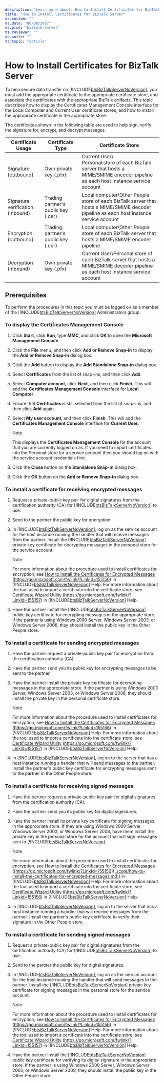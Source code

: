 ```yaml
---
description: "Learn more about: How to Install Certificates for BizTalk Server"
title: "How to Install Certificates for BizTalk Server"
ms.custom: ""
ms.date: "06/08/2017"
ms.prod: "biztalk-server"
ms.reviewer: ""
ms.suite: ""
ms.topic: "article"
---
```

# How to Install Certificates for BizTalk Server
To help secure data transfer on [!INCLUDE[btsBizTalkServerNoVersion](../includes/btsbiztalkservernoversion-md.md)], you must add the appropriate certificate to the appropriate certificate store, and associate the certificates with the appropriate BizTalk artifacts. This topic describes how to display the Certificates Management Console interface for the Local Computer and Current User certificate stores, and how to install the appropriate certificate in the appropriate store.

 The certificates shown in the following table are used to help sign, verify the signature for, encrypt, and decrypt messages.

|Certificate Usage|Certificate Type|Certificate Store|
|-----------------------|----------------------|-----------------------|
|Signature (outbound)|Own private key (.pfx)|Current User\\<br />Personal store of each BizTalk server that hosts a MIME/SMIME encoder pipeline as each host instance service account|
|Signature verification (inbound)|Trading partner's public key (.cer)|Local computer\Other People store of each BizTalk server that hosts a MIME/SMIME decoder pipeline as each host instance service account|
|Encryption (outbound)|Trading partner's public key (.cer)|Local computer\Other People store of each BizTalk server that hosts a MIME/SMIME encoder pipeline|
|Decryption (inbound)|Own private key (.pfx)|Current User\Personal store of each BizTalk server that hosts a MIME/SMIME decoder pipeline as each host instance service account|

## Prerequisites
 To perform the procedures in this topic you must be logged on as a member of the [!INCLUDE[btsBizTalkServerNoVersion](../includes/btsbiztalkservernoversion-md.md)] Administrators group.

### To display the Certificates Management Console

1.  Click **Start**, click **Run**, type **MMC**, and click **OK** to open the **Microsoft Management Console**.

2.  Click the **File** menu, and then click **Add or Remove Snap-in** to display the **Add or Remove Snap-in** dialog box.

3.  Click the **Add** button to display the **Add Standalone Snap-in** dialog box.

4.  Select **Certificates** from the list of snap-ins, and then click **Add**.

5.  Select **Computer account**, click **Next**, and then click **Finish**. This will add the **Certificates Management Console** interface for **Local Computer**.

6.  Ensure that **Certificates** is still selected from the list of snap-ins, and then click **Add** again.

7.  Select **My user account**, and then click **Finish**. This will add the **Certificates Management Console** interface for **Current User**.

    > [!NOTE]
    >  This displays the **Certificates Management Console** for the account that you are currently logged on as. If you need to import certificates into the Personal store for a service account then you should log on with the service account credentials first.

8.  Click the **Close** button on the **Standalone Snap-in** dialog box.

9. Click the **OK** button on the **Add or Remove Snap-in** dialog box.

### To install a certificate for receiving encrypted messages

1. Request a private-public key pair for digital signatures from the certification authority (CA) for [!INCLUDE[btsBizTalkServerNoVersion](../includes/btsbiztalkservernoversion-md.md)] to use.

2. Send to the partner the public key for encryption.

3. In [!INCLUDE[btsBizTalkServerNoVersion](../includes/btsbiztalkservernoversion-md.md)], log on as the service account for the host instance running the handler that will receive messages from the partner. Install the [!INCLUDE[btsBizTalkServerNoVersion](../includes/btsbiztalkservernoversion-md.md)] private key certificate for decrypting messages in the personal store for the service account.

   > [!NOTE]
   >  For more information about the procedure used to install certificates for encryption, see [How to Install the Certificates for Encrypted Messages](../core/how-to-install-the-certificates-for-encrypted-messages.md) (<https://go.microsoft.com/fwlink/?LinkId=155156>) in [!INCLUDE[btsBizTalkServerNoVersion](../includes/btsbiztalkservernoversion-md.md)] Help. For more information about the tool used to import a certificate into the certificate store, see [Certificate Wizard Utility](../core/certificate-wizard-utility.md) (<https://go.microsoft.com/fwlink/?LinkId=155157>) in [!INCLUDE[btsBizTalkServerNoVersion](../includes/btsbiztalkservernoversion-md.md)] Help.

4. Have the partner install the [!INCLUDE[btsBizTalkServerNoVersion](../includes/btsbiztalkservernoversion-md.md)] public key certificate for encrypting messages in the appropriate store. If the partner is using Windows 2000 Server, Windows Server 2003, or Windows Server 2008, they should install the public key in the Other People store.

### To install a certificate for sending encrypted messages

1. Have the partner request a private-public key pair for encryption from the certification authority (CA).

2. Have the partner send you its public key for encrypting messages to be sent to the partner.

3. Have the partner install the private key certificate for decrypting messages in the appropriate store. If the partner is using Windows 2000 Server, Windows Server 2003, or Windows Server 2008, they should install the private key in the personal certificate store.

   > [!NOTE]
   >  For more information about the procedure used to install certificates for encryption, see [How to Install the Certificates for Encrypted Messages](../core/how-to-install-the-certificates-for-encrypted-messages.md) (<https://go.microsoft.com/fwlink/?LinkId=155156>) in [!INCLUDE[btsBizTalkServerNoVersion](../includes/btsbiztalkservernoversion-md.md)] Help. For more information about the tool used to import a certificate into the certificate store, see [Certificate Wizard Utility](../core/certificate-wizard-utility.md) (<https://go.microsoft.com/fwlink/?LinkId=155157>) in [!INCLUDE[btsBizTalkServerNoVersion](../includes/btsbiztalkservernoversion-md.md)] Help.

4. In [!INCLUDE[btsBizTalkServerNoVersion](../includes/btsbiztalkservernoversion-md.md)], log on to the server that has a host instance running a handler that will send messages to the partner. Install the partner's public key certificate for encrypting messages sent to the partner in the Other People store.

### To install a certificate for receiving signed messages

1. Have the partner request a private-public key pair for digital signatures from the certification authority (CA).

2. Have the partner send you its public key for digital signatures.

3. Have the partner install its private key certificate for signing messages in the appropriate store. If they are using Windows 2000 Server, Windows Server 2003, or Windows Server 2008, have them install the private key in the personal store for the account that will sign messages sent to [!INCLUDE[btsBizTalkServerNoVersion](../includes/btsbiztalkservernoversion-md.md)].

   > [!NOTE]
   >  For more information about the procedure used to install certificates for encryption, see [How to Install the Certificates for Encrypted Messages](../core/how-to-install-the-certificates-for-encrypted-messages.md) ([https://go.microsoft.com/fwlink/?LinkId=155156](../core/how-to-install-the-certificates-for-encrypted-messages.md)) in [!INCLUDE[btsBizTalkServerNoVersion](../includes/btsbiztalkservernoversion-md.md)] Help. For more information about the tool used to import a certificate into the certificate store, see [Certificate Wizard Utility](../core/certificate-wizard-utility.md) (<https://go.microsoft.com/fwlink/?LinkId=155156>) in [!INCLUDE[btsBizTalkServerNoVersion](../includes/btsbiztalkservernoversion-md.md)] Help.

4. In [!INCLUDE[btsBizTalkServerNoVersion](../includes/btsbiztalkservernoversion-md.md)], log on to the server that has a host instance running a handler that will receive messages from the partner. Install the partner's public key certificate to verify their signature in the Other People store.

### To install a certificate for sending signed messages

1. Request a private-public key pair for digital signatures from the certification authority (CA) for [!INCLUDE[btsBizTalkServerNoVersion](../includes/btsbiztalkservernoversion-md.md)] to use.

2. Send to the partner the public key for digital signatures.

3. In [!INCLUDE[btsBizTalkServerNoVersion](../includes/btsbiztalkservernoversion-md.md)], log on as the service account for the host instance running the handler that will send messages to the partner. Install the [!INCLUDE[btsBizTalkServerNoVersion](../includes/btsbiztalkservernoversion-md.md)] private key certificate for signing messages in the personal store for the service account.

   > [!NOTE]
   >  For more information about the procedure used to install certificates for encryption, see [How to Install the Certificates for Encrypted Messages](../core/how-to-install-the-certificates-for-encrypted-messages.md) (<https://go.microsoft.com/fwlink/?LinkId=155156>) in [!INCLUDE[btsBizTalkServerNoVersion](../includes/btsbiztalkservernoversion-md.md)] Help. For more information about the tool used to import a certificate into the certificate store, see [Certificate Wizard Utility](../core/certificate-wizard-utility.md) (<https://go.microsoft.com/fwlink/?LinkId=155157>) in [!INCLUDE[btsBizTalkServerNoVersion](../includes/btsbiztalkservernoversion-md.md)] Help.

4. Have the partner install the [!INCLUDE[btsBizTalkServerNoVersion](../includes/btsbiztalkservernoversion-md.md)] public key certificate for verifying its digital signature in the appropriate store. If the partner is using Windows 2000 Server, Windows Server 2003, or Windows Server 2008, they should install the public key in the Other People store.